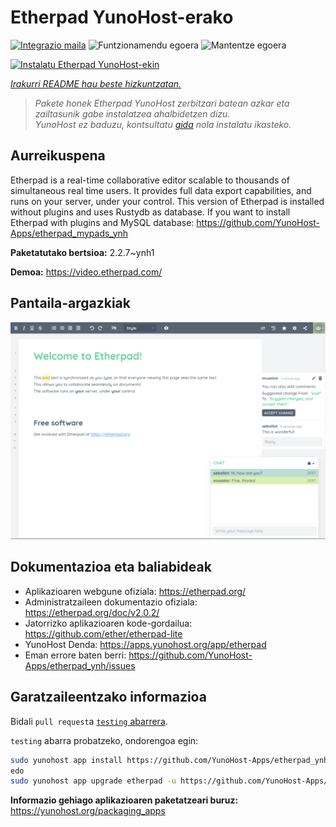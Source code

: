 <!--
Ohart ongi: README hau automatikoki sortu da <https://github.com/YunoHost/apps/tree/master/tools/readme_generator>ri esker
EZ editatu eskuz.
-->

# Etherpad YunoHost-erako

[![Integrazio maila](https://apps.yunohost.org/badge/integration/etherpad)](https://ci-apps.yunohost.org/ci/apps/etherpad/)
![Funtzionamendu egoera](https://apps.yunohost.org/badge/state/etherpad)
![Mantentze egoera](https://apps.yunohost.org/badge/maintained/etherpad)

[![Instalatu Etherpad YunoHost-ekin](https://install-app.yunohost.org/install-with-yunohost.svg)](https://install-app.yunohost.org/?app=etherpad)

*[Irakurri README hau beste hizkuntzatan.](./ALL_README.md)*

> *Pakete honek Etherpad YunoHost zerbitzari batean azkar eta zailtasunik gabe instalatzea ahalbidetzen dizu.*  
> *YunoHost ez baduzu, kontsultatu [gida](https://yunohost.org/install) nola instalatu ikasteko.*

## Aurreikuspena

Etherpad is a real-time collaborative editor scalable to thousands of simultaneous real time users. It provides full data export capabilities, and runs on your server, under your control.
This version of Etherpad is installed without plugins and uses Rustydb as database.
If you want to install Etherpad with plugins and MySQL database: https://github.com/YunoHost-Apps/etherpad_mypads_ynh


**Paketatutako bertsioa:** 2.2.7~ynh1

**Demoa:** <https://video.etherpad.com/>

## Pantaila-argazkiak

![Etherpad(r)en pantaila-argazkia](./doc/screenshots/screenshot.png)

## Dokumentazioa eta baliabideak

- Aplikazioaren webgune ofiziala: <https://etherpad.org/>
- Administratzaileen dokumentazio ofiziala: <https://etherpad.org/doc/v2.0.2/>
- Jatorrizko aplikazioaren kode-gordailua: <https://github.com/ether/etherpad-lite>
- YunoHost Denda: <https://apps.yunohost.org/app/etherpad>
- Eman errore baten berri: <https://github.com/YunoHost-Apps/etherpad_ynh/issues>

## Garatzaileentzako informazioa

Bidali `pull request`a [`testing` abarrera](https://github.com/YunoHost-Apps/etherpad_ynh/tree/testing).

`testing` abarra probatzeko, ondorengoa egin:

```bash
sudo yunohost app install https://github.com/YunoHost-Apps/etherpad_ynh/tree/testing --debug
edo
sudo yunohost app upgrade etherpad -u https://github.com/YunoHost-Apps/etherpad_ynh/tree/testing --debug
```

**Informazio gehiago aplikazioaren paketatzeari buruz:** <https://yunohost.org/packaging_apps>
